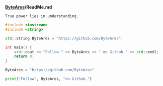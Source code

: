 **[ByteAres](https://github.com/ByteAres)/ReadMe.md**

```
True power lies in understanding.
```

```cpp
#include <iostream>
#include <string>

std::string ByteAres = "https://github.com/ByteAres";

int main() {
    std::cout << "Follow " << ByteAres << " on Github." << std::endl;
    return 0;
}
```
```python
ByteAres = "https://github.com/ByteAres"

print("Follow", ByteAres, "on Github.")
```
